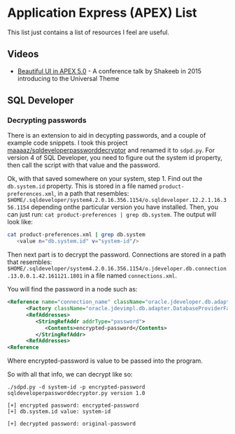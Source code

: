 # Application Express (APEX) List

This list just contains a list of resources I feel are useful.

## Videos

* [Beautiful UI in APEX 5.0](https://www.youtube.com/watch?v=2uBQF7wk3zg) - A conference talk by Shakeeb in 2015 introducing to the Universal Theme

## SQL Developer

### Decrypting passwords

There is an extension to aid in decypting passwords, and a couple of example code snippets. I took this project [maaaaz/sqldeveloperpassworddecryptor](https://github.com/maaaaz/sqldeveloperpassworddecryptor) and renamed it to `sdpd.py`. For version 4 of SQL Developer, you need to figure out the system id property, then call the script with that value and the password.

Ok, with that saved somewhere on your system, step 1. Find out the `db.system.id` property. This is stored in a file named `product-preferences.xml`, in a path that resembles: `$HOME/.sqldeveloper/system4.2.0.16.356.1154/o.sqldeveloper.12.2.1.16.356.1154` depending onthe particular version you have installed. Then, you can just run: `cat product-preferences | grep db.system`. The output will look like:

```bash
cat product-preferences.xml | grep db.system
   <value n="db.system.id" v="system-id"/>
```

Then next part is to decrypt the password. Connections are stored in a path that resembles: `$HOME/.sqldeveloper/system4.2.0.16.356.1154/o.jdeveloper.db.connection.13.0.0.1.42.161121.1801` in a file named `connections.xml`.

You will find the password in a node such as:

```xml
<Reference name="connection_name" className="oracle.jdeveloper.db.adapter.DatabaseProvider" xmlns="">
      <Factory className="oracle.jdevimpl.db.adapter.DatabaseProviderFactory1212"/>
      <RefAddresses>
         <StringRefAddr addrType="password">
            <Contents>encrypted-password</Contents>
         </StringRefAddr>
      <RefAddresses>
<Reference
```

Where encrypted-password is value to be passed into the program.

So with all that info, we can decrypt like so:

```
./sdpd.py -d system-id -p encrypted-password
sqldeveloperpassworddecryptor.py version 1.0

[+] encrypted password: encrypted-password
[+] db.system.id value: system-id

[+] decrypted password: original-password

```
